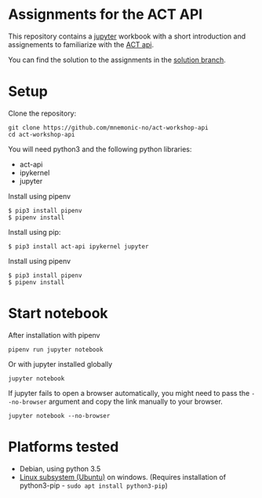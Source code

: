 # Assignments for the ACT API

This repository contains a [jupyter](http://jupyter.org) workbook with a short introduction and assignements to familiarize with the
[ACT api](https://github.com/mnemonic-no/act-platform).

You can find the solution to the assignments in the [solution branch](https://github.com/mnemonic-no/act-workshop-api/blob/solution/api-notebook.ipynb).

# Setup

Clone the repository:

```
git clone https://github.com/mnemonic-no/act-workshop-api
cd act-workshop-api
```

You will need python3 and the following python libraries:

* act-api
* ipykernel
* jupyter

Install using pipenv
```
$ pip3 install pipenv
$ pipenv install
```

Install using pip:

```
$ pip3 install act-api ipykernel jupyter
```

Install using pipenv
```
$ pip3 install pipenv
$ pipenv install
```

# Start notebook

After installation with pipenv
```
pipenv run jupyter notebook
```

Or with jupyter installed globally

```
jupyter notebook
```

If jupyter fails to open a browser automatically, you might need to pass the `--no-browser` argument and copy the link manually to your browser.

```
jupyter notebook --no-browser
```

# Platforms tested

* Debian, using python 3.5
* [Linux subsystem (Ubuntu)](https://docs.microsoft.com/en-us/windows/wsl/install-win10) on windows. (Requires installation of python3-pip - `sudo apt install python3-pip`)

